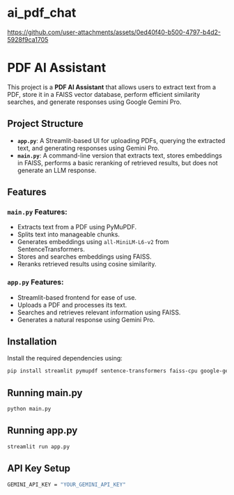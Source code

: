 # ai_pdf_chat




https://github.com/user-attachments/assets/0ed40f40-b500-4797-b4d2-5928f9ca1705


# PDF AI Assistant

This project is a **PDF AI Assistant** that allows users to extract text from a PDF, store it in a FAISS vector database, perform efficient similarity searches, and generate responses using Google Gemini Pro.

## Project Structure

- **`app.py`**: A Streamlit-based UI for uploading PDFs, querying the extracted text, and generating responses using Gemini Pro.
- **`main.py`**: A command-line version that extracts text, stores embeddings in FAISS, performs a basic reranking of retrieved results, but does not generate an LLM response.

## Features

### `main.py` Features:
- Extracts text from a PDF using PyMuPDF.
- Splits text into manageable chunks.
- Generates embeddings using `all-MiniLM-L6-v2` from SentenceTransformers.
- Stores and searches embeddings using FAISS.
- Reranks retrieved results using cosine similarity.

### `app.py` Features:
- Streamlit-based frontend for ease of use.
- Uploads a PDF and processes its text.
- Searches and retrieves relevant information using FAISS.
- Generates a natural response using Gemini Pro.

## Installation

Install the required dependencies using:

```bash
pip install streamlit pymupdf sentence-transformers faiss-cpu google-generativeai numpy scikit-learn
```

## Running main.py

```bash
python main.py
```
## Running app.py

```bash
streamlit run app.py
```
## API Key Setup

```bash
GEMINI_API_KEY = "YOUR_GEMINI_API_KEY"
```


